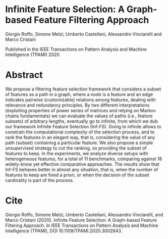 # Infinite Feature Selection: A Graph-based Feature Filtering Approach

Giorgio Roffo, Simone Melzi, Umberto Castellani, Alessandro Vinciarelli and Marco Cristani

Published in the IEEE Transactions on Pattern Analysis and Machine Intelligence (TPAMI) 2020

# Abstract
We propose a filtering feature selection framework that considers a subset of features as a path in a graph, where a node is a feature and an edge indicates pairwise (customizable) relations among features, dealing with relevance and redundancy principles. 
By two different interpretations (exploiting properties of power series of matrices and relying on Markov chains fundamentals) we can evaluate the values of paths (i.e., feature subsets) of arbitrary lengths, eventually go to infinite, from which we dub our framework Infinite Feature Selection (Inf-FS). Going to infinite allows to constrain the computational complexity of the selection process, and to rank the features in an elegant way, that is, considering the value of any path (subset) containing a particular feature. We also propose a simple unsupervised strategy to cut the ranking, so providing the subset of features to keep.
In the experiments, we analyze diverse setups with heterogeneous features, for a total of 11 benchmarks, comparing against  18 widely-know yet effective comparative approaches. The results show that Inf-FS behaves better in almost any situation, that is, when the number of features to keep are fixed a priori, or when the decision of the subset cardinality is part of the process.

# Cite

Giorgio Roffo, Simone Melzi, Umberto Castellani, Alessandro Vinciarelli, and Marco Cristani (2020). Infinite Feature Selection: A Graph-based Feature Filtering Approach. In IEEE Transactions on Pattern Analysis and Machine Intelligence (TPAMI), DOI 10.1109/TPAMI.2020.3002843.






